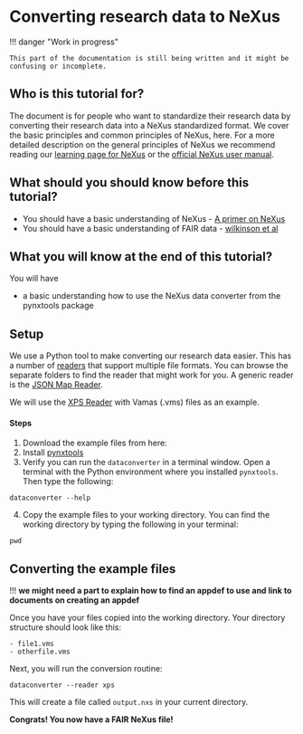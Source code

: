 # Converting research data to NeXus

!!! danger "Work in progress"

    This part of the documentation is still being written and it might be confusing or incomplete.

## Who is this tutorial for?

The document is for people who want to standardize their research data by converting their research data into 
a NeXus standardized format.
We cover the basic principles and common principles of NeXus, here.
For a more detailed description on the general principles of NeXus we recommend reading our 
[learning page for NeXus](../learn/nexus-primer.md) or the [official NeXus user manual](https://manual.nexusformat.org/user_manual.html).

## What should you should know before this tutorial?

- You should have a basic understanding of NeXus - [A primer on NeXus](../learn/nexus-primer.md)
- You should have a basic understanding of FAIR data - [wilkinson et al](...)

## What you will know at the end of this tutorial?

You will have

- a basic understanding how to use the NeXus data converter from the pynxtools package

## Setup

We use a Python tool to make converting our research data easier. This has a number of [readers](https://github.com/FAIRmat-NFDI/pynxtools/tree/master/pynxtools/dataconverter/readers) that support multiple file formats. You can browse the separate folders to find the reader that might work for you. A generic reader is the [JSON Map Reader](https://github.com/FAIRmat-NFDI/pynxtools/tree/master/pynxtools/dataconverter/readers/json_map).

We will use the [XPS Reader](https://github.com/FAIRmat-NFDI/pynxtools/tree/master/pynxtools/dataconverter/readers/xps) with Vamas (.vms) files as an example. 

#### Steps

1. Download the example files from here:
2. Install [pynxtools](https://github.com/FAIRmat-NFDI/pynxtools/tree/master?tab=readme-ov-file#installation)
3. Verify you can run the ```dataconverter``` in a terminal window. Open a terminal with the Python environment where you installed ```pynxtools```. Then type the following:
```console
dataconverter --help
```
4. Copy the example files to your working directory. You can find the working directory by typing the following in your terminal:
```console
pwd
```

## Converting the example files

!!! **we might need a part to explain how to find an appdef to use and link to documents on creating an appdef**

Once you have your files copied into the working directory. Your directory structure should look like this:
```
- file1.vms
- otherfile.vms
```

Next, you will run the conversion routine:
```console
dataconverter --reader xps 
```

This will create a file called ```output.nxs``` in your current directory.

**Congrats! You now have a FAIR NeXus file!**
